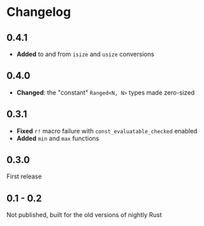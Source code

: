 # Changelog

## 0.4.1

- **Added** to and from `isize` and `usize` conversions

## 0.4.0

- **Changed**: the "constant" `Ranged<N, N>` types made zero-sized

## 0.3.1

- **Fixed** `r!` macro  failure with `const_evaluatable_checked` enabled
- **Added** `min` and `max` functions

## 0.3.0

First release

## 0.1 - 0.2

Not published, built for the old versions of nightly Rust
